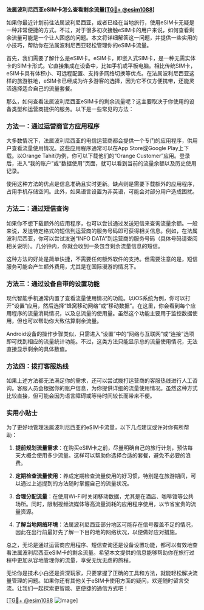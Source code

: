 **法属波利尼西亚eSIM卡怎么查看剩余流量[[TG💪+ @esim1088](https://t.me/s/esim1088)]**

如果你最近计划前往法属波利尼西亚，或者已经在当地旅行，使用eSIM卡无疑是一种非常便捷的方式。不过，对于很多初次接触eSIM卡的用户来说，如何查看剩余流量可能是一个让人困惑的问题。本文将详细解答这一问题，并提供一些实用的小技巧，帮助你在法属波利尼西亚轻松管理你的eSIM卡流量。

首先，我们需要了解什么是eSIM卡。eSIM卡，即嵌入式SIM卡，是一种无需实体卡的SIM卡形式。它直接集成在设备中，比如手机或平板电脑。相比传统SIM卡，eSIM卡具有体积小、可远程配置、支持多网络切换等优点。在法属波利尼西亚这样的旅游胜地，eSIM卡已经成为许多游客的选择，因为它不仅方便携带，还能灵活选择适合自己的流量套餐。

那么，如何查看法属波利尼西亚eSIM卡的剩余流量呢？这主要取决于你使用的设备类型和运营商提供的服务。以下是一些常见的方法：

### 方法一：通过运营商官方应用程序

大多数情况下，法属波利尼西亚的电信运营商都会提供一个专门的应用程序，供用户查看流量使用情况。这些应用程序通常可以在App Store或Google Play上下载。以Orange Tahiti为例，你可以下载他们的“Orange Customer”应用。登录后，进入“我的账户”或“数据使用”页面，就可以看到当前的流量余额以及历史使用记录。

使用这种方法的优点是信息准确且实时更新。缺点则是需要下载额外的应用程序，占用手机存储空间。此外，如果语言设置为非英语，可能会对部分用户造成困扰。

### 方法二：通过短信查询

如果你不想下载额外的应用程序，也可以尝试通过发送短信来查询流量余额。一般来说，发送特定格式的短信到运营商的服务号码即可获得相关信息。例如，在法属波利尼西亚，你可以尝试发送“INFO DATA”到运营商的服务号码（具体号码请查阅相关说明）。几分钟内，你就会收到一条包含剩余流量信息的短信。

这种方法的好处是简单快捷，不需要任何额外软件的支持。但需要注意的是，短信服务可能会产生额外费用，尤其是在国际漫游的情况下。

### 方法三：通过设备自带的设置功能

现代智能手机通常内置了查看流量使用情况的功能。以iOS系统为例，你可以打开“设置”应用，然后选择“蜂窝移动网络”或“移动数据”。在这里，你会看到每个应用程序的流量消耗情况，以及总流量的使用量。虽然这个功能主要用于监控数据使用，但也可以帮助你大致估算剩余流量。

Android设备的操作步骤类似，只需进入“设置”中的“网络与互联网”或“连接”选项即可找到相应的流量统计功能。不过，这类方法只能显示总的流量使用情况，无法直接显示剩余的具体数值。

### 方法四：拨打客服热线

如果上述方法都无法满足你的需求，还可以尝试拨打运营商的客服热线进行人工咨询。客服人员会根据你的账户信息，为你提供详细的流量使用情况。虽然这种方式比较直接，但可能会因为语言障碍或等待时间较长而带来不便。

### 实用小贴士

为了更好地管理法属波利尼西亚的eSIM卡流量，以下几点建议或许对你有所帮助：

1. **提前规划流量需求**：在购买eSIM卡之前，尽量明确自己的旅行计划，预估每天大概会使用多少流量。这样可以帮助你选择合适的套餐，避免不必要的浪费。

2. **定期检查流量使用**：养成定期检查流量使用的好习惯，特别是在旅游期间，可以通过上述提到的方法随时掌握自己的流量状况。

3. **合理分配流量**：在使用Wi-Fi时关闭移动数据，尤其是在酒店、咖啡馆等公共场所。同时，限制视频流媒体等高流量消耗的应用程序使用，以节省宝贵的流量资源。

4. **了解当地网络环境**：法属波利尼西亚部分地区可能存在信号覆盖不足的情况，因此在出行前最好先了解一下目的地的网络状况，以便做好应对措施。

总之，无论是通过运营商应用程序、短信查询还是设备设置功能，都可以有效地查看法属波利尼西亚eSIM卡的剩余流量。希望本文提供的信息能够帮助你在旅行过程中更加从容地管理你的流量，享受无忧无虑的旅程。

无论你是技术小白还是资深玩家，只要掌握了正确的工具和方法，就能轻松解决流量管理的问题。如果你还有其他关于eSIM卡使用方面的疑问，欢迎随时留言交流。让我们一起探索更智能、更便捷的通信方式吧！

[[TG💪+ @esim1088](https://t.me/s/esim1088) ![Image](https://i.postimg.cc/4NQfJmqS/Snipaste-2025-05-13-00-14-12.png)]